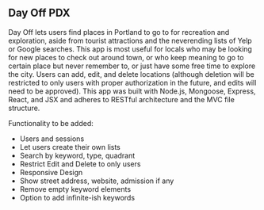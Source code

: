 ## Day Off PDX

Day Off lets users find places in Portland to go to for recreation and exploration, aside from tourist attractions and the neverending lists of Yelp or Google searches. This app is most useful for locals who may be looking for new places to check out around town, or who keep meaning to go to certain place but never remember to, or just have some free time to explore the city. Users can add, edit, and delete locations (although deletion will be restricted to only users with proper authorization in the future, and edits will need to be approved). This app was built with Node.js, Mongoose, Express, React, and JSX and adheres to RESTful architecture and the MVC file structure.


Functionality to be added:
- Users and sessions
- Let users create their own lists
- Search by keyword, type, quadrant
- Restrict Edit and Delete to only users
- Responsive Design
- Show street address, website, admission if any
- Remove empty keyword elements
- Option to add infinite-ish keywords
